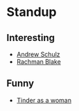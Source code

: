 # Standup

## Interesting

- [Andrew Schulz](https://www.youtube.com/user/TheAndrewSchulz)
- [Rachman Blake](https://www.youtube.com/channel/UCtWGFVhBV6AJfa1xsnQLidw)

## Funny

- [Tinder as a woman](https://www.youtube.com/watch?app=desktop&v=7Fh52TgG_YE)
